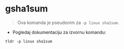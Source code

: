 # gsha1sum

> Ova komanda je pseudonim za `-p linux sha1sum`.

- Pogledaj dokumentaciju za izvornu komandu:

`tldr -p linux sha1sum`
